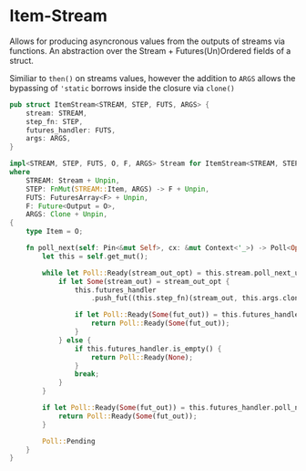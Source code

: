 # Item-Stream

Allows for producing asyncronous values from the outputs of streams via functions. An abstraction over the Stream + Futures(Un)Ordered fields of a struct.

Similiar to `then()` on streams values, however the addition to `ARGS` allows the bypassing of `'static` borrows inside the closure via `clone()`

```rust
pub struct ItemStream<STREAM, STEP, FUTS, ARGS> {
    stream: STREAM,
    step_fn: STEP,
    futures_handler: FUTS,
    args: ARGS,
}

impl<STREAM, STEP, FUTS, O, F, ARGS> Stream for ItemStream<STREAM, STEP, FUTS, ARGS>
where
    STREAM: Stream + Unpin,
    STEP: FnMut(STREAM::Item, ARGS) -> F + Unpin,
    FUTS: FuturesArray<F> + Unpin,
    F: Future<Output = O>,
    ARGS: Clone + Unpin,
{
    type Item = O;

    fn poll_next(self: Pin<&mut Self>, cx: &mut Context<'_>) -> Poll<Option<Self::Item>> {
        let this = self.get_mut();

        while let Poll::Ready(stream_out_opt) = this.stream.poll_next_unpin(cx) {
            if let Some(stream_out) = stream_out_opt {
                this.futures_handler
                    .push_fut((this.step_fn)(stream_out, this.args.clone()));

                if let Poll::Ready(Some(fut_out)) = this.futures_handler.poll_next_unpin(cx) {
                    return Poll::Ready(Some(fut_out));
                }
            } else {
                if this.futures_handler.is_empty() {
                    return Poll::Ready(None);
                }
                break;
            }
        }

        if let Poll::Ready(Some(fut_out)) = this.futures_handler.poll_next_unpin(cx) {
            return Poll::Ready(Some(fut_out));
        }

        Poll::Pending
    }
}

```